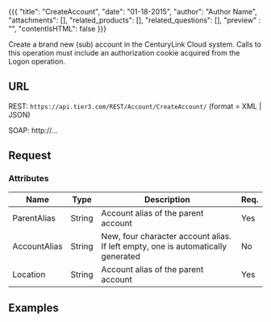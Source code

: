 {{{
  "title": "CreateAccount",
  "date": "01-18-2015",
  "author": "Author Name",
  "attachments": [],
  "related_products": [],
  "related_questions": [],
  "preview" : "",
  "contentIsHTML": false
}}}

Create a brand new (sub) account in the CenturyLink Cloud system. Calls to this operation must include an authorization cookie acquired from the Logon operation.

## URL

<div class="kb-api-urls">
  <div class="kb-api-urls-inner">
    <p>REST: <span class="url"><code>https://api.tier3.com/REST/Account/CreateAccount/</code></span><format> (format =  XML | JSON)</p>
    <p>SOAP: http://...</p>
  </div>
</div>


## Request
### Attributes

| Name         | Type   | Description                                                                      | Req. |
|--------------|--------|----------------------------------------------------------------------------------|------|
| ParentAlias  | String | Account alias of the parent account                                              | Yes  |
| AccountAlias | String | New, four character account alias. If left empty, one is automatically generated | No   |
| Location     | String | Account alias of the parent account                                              | Yes  |

## Examples

